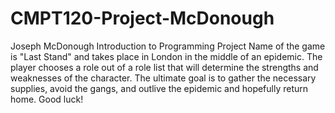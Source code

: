 # CMPT120-Project-McDonough
Joseph McDonough Introduction to Programming Project
Name of the game is "Last Stand" and takes place in London in the middle of an epidemic.
The player chooses a role out of a role list that will determine the strengths and weaknesses of the character.
The ultimate goal is to gather the necessary supplies, avoid the gangs, and outlive the epidemic and hopefully return home.
Good luck!
